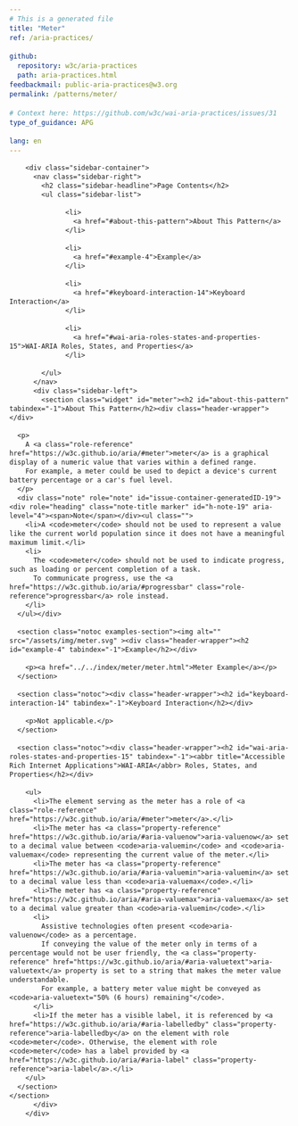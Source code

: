```yaml
---
# This is a generated file
title: "Meter"
ref: /aria-practices/

github:
  repository: w3c/aria-practices
  path: aria-practices.html
feedbackmail: public-aria-practices@w3.org
permalink: /patterns/meter/

# Context here: https://github.com/w3c/wai-aria-practices/issues/31
type_of_guidance: APG

lang: en
---
```



<link rel="stylesheet" href="/assets/styles.css">
<!-- Code highlighting styles -->
<link rel="stylesheet" href="/index/css/github.css">

<div>

        <div class="sidebar-container">
          <nav class="sidebar-right">
            <h2 class="sidebar-headline">Page Contents</h2>
            <ul class="sidebar-list">
              
                  <li>
                    <a href="#about-this-pattern">About This Pattern</a>
                  </li>
                 
                  <li>
                    <a href="#example-4">Example</a>
                  </li>
                 
                  <li>
                    <a href="#keyboard-interaction-14">Keyboard Interaction</a>
                  </li>
                 
                  <li>
                    <a href="#wai-aria-roles-states-and-properties-15">WAI-ARIA Roles, States, and Properties</a>
                  </li>
                
            </ul>
          </nav>
          <div class="sidebar-left">
            <section class="widget" id="meter"><h2 id="about-this-pattern" tabindex="-1">About This Pattern</h2><div class="header-wrapper"></div>
      
      <p>
        A <a class="role-reference" href="https://w3c.github.io/aria/#meter">meter</a> is a graphical display of a numeric value that varies within a defined range.
        For example, a meter could be used to depict a device's current battery percentage or a car's fuel level.
      </p>
      <div class="note" role="note" id="issue-container-generatedID-19"><div role="heading" class="note-title marker" id="h-note-19" aria-level="4"><span>Note</span></div><ul class="">
        <li>A <code>meter</code> should not be used to represent a value like the current world population since it does not have a meaningful maximum limit.</li>
        <li>
          The <code>meter</code> should not be used to indicate progress, such as loading or percent completion of a task.
          To communicate progress, use the <a href="https://w3c.github.io/aria/#progressbar" class="role-reference">progressbar</a> role instead.
        </li>
      </ul></div>

      <section class="notoc examples-section"><img alt="" src="/assets/img/meter.svg" ><div class="header-wrapper"><h2 id="example-4" tabindex="-1">Example</h2></div>
        
        <p><a href="../../index/meter/meter.html">Meter Example</a></p>
      </section>

      <section class="notoc"><div class="header-wrapper"><h2 id="keyboard-interaction-14" tabindex="-1">Keyboard Interaction</h2></div>
        
        <p>Not applicable.</p>
      </section>

      <section class="notoc"><div class="header-wrapper"><h2 id="wai-aria-roles-states-and-properties-15" tabindex="-1"><abbr title="Accessible Rich Internet Applications">WAI-ARIA</abbr> Roles, States, and Properties</h2></div>
        
        <ul>
          <li>The element serving as the meter has a role of <a class="role-reference" href="https://w3c.github.io/aria/#meter">meter</a>.</li>
          <li>The meter has <a class="property-reference" href="https://w3c.github.io/aria/#aria-valuenow">aria-valuenow</a> set to a decimal value between <code>aria-valuemin</code> and <code>aria-valuemax</code> representing the current value of the meter.</li>
          <li>The meter has <a class="property-reference" href="https://w3c.github.io/aria/#aria-valuemin">aria-valuemin</a> set to a decimal value less than <code>aria-valuemax</code>.</li>
          <li>The meter has <a class="property-reference" href="https://w3c.github.io/aria/#aria-valuemax">aria-valuemax</a> set to a decimal value greater than <code>aria-valuemin</code>.</li>
          <li>
            Assistive technologies often present <code>aria-valuenow</code> as a percentage.
            If conveying the value of the meter only in terms of a percentage would not be user friendly, the <a class="property-reference" href="https://w3c.github.io/aria/#aria-valuetext">aria-valuetext</a> property is set to a string that makes the meter value understandable.
            For example, a battery meter value might be conveyed as <code>aria-valuetext="50% (6 hours) remaining"</code>.
          </li>
          <li>If the meter has a visible label, it is referenced by <a href="https://w3c.github.io/aria/#aria-labelledby" class="property-reference">aria-labelledby</a> on the element with role <code>meter</code>. Otherwise, the element with role <code>meter</code> has a label provided by <a href="https://w3c.github.io/aria/#aria-label" class="property-reference">aria-label</a>.</li>
        </ul>
      </section>
    </section>
          </div>
        </div>
      
</div>
<script>
  var SkipToConfig = {
    settings: {
      skipTo: {
        displayOption: 'popup',
        attachElement: '#site-header',
        colorTheme: 'aria'
      }
    }
  };
</script>
<script src="/assets/skipto.min.js"></script>
